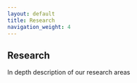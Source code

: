 ```yaml
---
layout: default
title: Research
navigation_weight: 4
---
```

## Research
In depth description of our research areas
